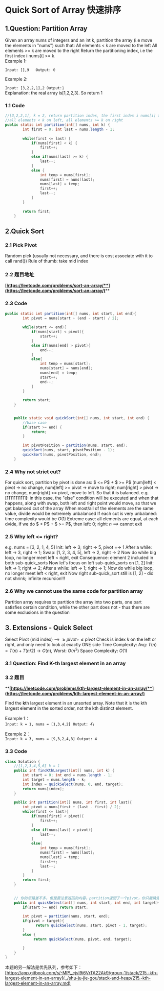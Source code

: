 # Quick Sort of Array 快速排序

## 1.Question: Partition Array

Given an array nums of integers and an int k, partition the array (i.e move the elements in "nums") such that: All elements < k are moved to the left All elements >= k are moved to the right Return the partitioning index, i.e the first index i nums\[i] >= k. \
Example 1:&#x20;

`Input: [],9   Output: 0`&#x20;

Example 2:

`Input: [3,2,2,1],2 Output:1`\
Explanation: the real array is\[1,2,2,3]. So return 1

### 1.1 Code

```java
//[3,2,2,1], k = 2, return partition index, the first index i nums[i] >=k
//all elements < k on left, all elements >= k on right
public static int partition(int[] nums, int k) {
		int first = 0; int last = nums.length - 1;
		
		while(first <= last) {
			if(nums[first] < k) {
				first++;
			}
			else if(nums[last] >= k) {
				last--;
			}
			else {
				int temp = nums[first];
				nums[first] = nums[last];
				nums[last] = temp;
				first++;
				last--;
			}
		}
		
		return first;
	}
```

## 2.Quick Sort

### 2.1 Pick Pivot

Random pick (usually not necessary, and there is cost associate with it to call rand()) Rule of thumb: take mid index

### 2.2 题目地址

[**https://leetcode.com/problems/sort-an-array/**](https://leetcode.com/problems/sort-an-array/)****

### 2.3 Code

```java
public static int partition(int[] nums, int start, int end){
        int pivot = nums[start + (end - start) / 2];
        
        while(start <= end){
            if(nums[start] < pivot){
                start++;
            }
            else if(nums[end] > pivot){
                end--;
            }
            else{
                int temp = nums[start];
                nums[start] = nums[end];
                nums[end] = temp;
                start++;
                end--;
            }
        }
        
        return start;
    }

	
	public static void quickSort(int[] nums, int start, int end) {
		//base case
		if(start >= end) {
			return;
		}
	
		int pivotPosition = partition(nums, start, end);
		quickSort(nums, start, pivotPosition - 1);
		quickSort(nums, pivotPosition, end);
	}
```

### 2.4 Why not strict cut?

For quick sort, partition by pivot is done as: $ <= P$ + $ >= P$ (num\[left] < pivot -> no change, num\[left] >= pivot -> move to right; num\[right] > pivot -> no change, num\[right] <= pivot, move to left. So that it is balanced. e.g. \[11111111111]: in this case, the "else" condition will be executed and when that happens, along with swap, both left and right point would move, so that we get balanced cut of the array When most/all of the elements are the same value, divide would be extremely unbalanced If each cut is very unbalaned: time complexity would be $O(1)$ Extreme case: all elements are equal, at each dvide, if we do $ < P$ + $ >= P$, then left: $0$; right: $n$ ==> cannot exit

### 2.5 Why left <= right?

e.g. nums = \[3, 2, 1, 4, 5] Init: left -> 3; right -> 5, pivot =-> 1 After a while: left -> 3, right -> 1; Swap: \[1, 2, 3, 4, 5], left -> 2, right -> 2 Now do while big loop, no longer meet left < right, exit Consequence: element 2 included in both sub-quick\_sorts Now let's focus on left sub-quick\_sorts on \[1, 2] Init: left -> 1; right -> 2; After a while: left -> 1; right -> 1; Now do while big loop, no longer meet left < right, exit Now right sub-quick\_sort still is \[1, 2] - did not shrink; infinite recursion!!!

### 2.6 Why we cannot use the same code for partition array

Partition array requires to partition the array into two parts, one part satisfies certain condition, while the other part does not - thus there are some exclusions in the question

## 3. Extensions - Quick Select

Select Pivot (mid index) ==> $\ge pivot + \le pivot$ Check is index $k$ on the left or right, and only need to look at exactly ONE side Time Complexity: Avg: $T(n) = T(n) + T(n/2) \rightarrow O(n)$, Worst: $O(n^2)$ Space Complexity: $O(1)$

### **3.1 Question: Find K-th largest element in an array**

### 3.2 题目

****[**https://leetcode.com/problems/kth-largest-element-in-an-array/**](https://leetcode.com/problems/kth-largest-element-in-an-array/)****

Find the **k**th largest element in an unsorted array. Note that it is the kth largest element in the sorted order, not the kth distinct element.

​Example 1：\
`Input: k = 1, nums = [1,3,4,2] Output: 4`\


Example 2：\
`Input: k = 3, nums = [9,3,2,4,8] Output: 4`

### 3.3 Code

```java
class Solution {
    //[1,2,3,4,5,6] k = 1
    public int findKthLargest(int[] nums, int k) {
        int start = 0; int end = nums.length - 1;
        int target = nums.length - k;
        int index = quickSelect(nums, 0, end, target);
        return nums[index];
    }
    
    public int partition(int[] nums, int first, int last){
        int pivot = nums[first + (last - first) / 2];
        while(first <= last){
            if(nums[first] < pivot){
                first++;
            }
            else if(nums[last] > pivot){
                last--;
            }
            else{
                int temp = nums[first];
                nums[first] = nums[last];
                nums[last] = temp;
                first++;
                last--;
            }
        }
        return first;
    }
    
    
    // 你的思路差不多，但是要注意返回的内容，partition返回了一个pivot，你只能确定的是：pivot左边的数（不包括pivot）小于等于partition中你的那个值，pivot右边的数（包含pivot）大于等于partition中的那个值，所以当pivot等于target的时候，并不是说pivot位置的数就是排好序后的pivot位置的数，你只是找到一个分界点而已，所以要返回的话，只能是在start和end相等的时候才能返回，所以你改成这样就可以了
    public int quickSelect(int[] nums, int start, int end, int target){
        if(start >= end) return start;
        
        int pivot = partition(nums, start, end);
        if(pivot > target){
              return quickSelect(nums, start, pivot - 1, target);
        }
        else {
             return quickSelect(nums, pivot, end, target);
           
        }
    }
}
```

本题的另一解法是优先队列，参考如下：\
[https://app.gitbook.com/s/-MP\_cjvI9i6VrTA22Ak9/group-1/stack/215.-kth-largest-element-in-an-array](../shu-ju-jie-gou/stack-and-heap/215.-kth-largest-element-in-an-array.md)









